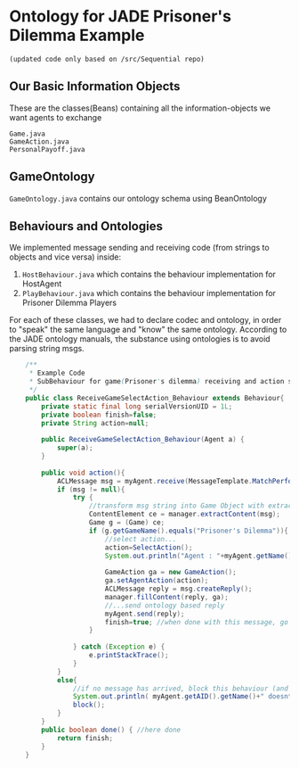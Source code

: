 
# Ontology for JADE Prisoner's Dilemma Example 
`(updated code only based on /src/Sequential repo)`

## Our Basic Information Objects
These are the classes(Beans) containing all the information-objects we want agents to exchange
```
Game.java
GameAction.java
PersonalPayoff.java
```
## GameOntology
`GameOntology.java` contains our ontology schema using BeanOntology

## Behaviours and Ontologies
We implemented message sending and receiving code (from strings to objects and vice versa) inside:
1. `HostBehaviour.java` which contains the behaviour implementation for HostAgent
2. `PlayBehaviour.java`  which contains the behaviour implementation for Prisoner Dilemma Players

For each of these classes, we had to declare codec and ontology, in order to "speak" the same language and "know" the same ontology. According to the JADE ontology manuals, τhe substance using ontologies is to avoid parsing string msgs.
```java
    /**
     * Example Code
     * SubBehaviour for game(Prisoner's dilemma) receiving and action sending  
     */
    public class ReceiveGameSelectAction_Behaviour extends Behaviour{
    	private static final long serialVersionUID = 1L;
    	private boolean finish=false;
    	private String action=null;
    	
        public ReceiveGameSelectAction_Behaviour(Agent a) {
            super(a);
        }
   
		public void action(){
			ACLMessage msg = myAgent.receive(MessageTemplate.MatchPerformative(ACLMessage.REQUEST));
			if (msg != null){
				try {
					//transform msg string into Game Object with extractContent
					ContentElement ce = manager.extractContent(msg);
					Game g = (Game) ce;
					if (g.getGameName().equals("Prisoner's Dilemma")){
						//select action...
						action=SelectAction();
						System.out.println("Agent : "+myAgent.getName()+" plays "+action);
						
						GameAction ga = new GameAction();
						ga.setAgentAction(action);
						ACLMessage reply = msg.createReply();
						manager.fillContent(reply, ga);
						//...send ontology based reply 
						myAgent.send(reply);
						finish=true; //when done with this message, go done()
					}
					
				} catch (Exception e) {
					e.printStackTrace();
				}
			}
			else{
				//if no message has arrived, block this behaviour (and save resources)
				System.out.println( myAgent.getAID().getName()+" doesnt have any request message!" );
				block();
			}
		}
		public boolean done() {	//here done
			return finish;
		}
    }
```
